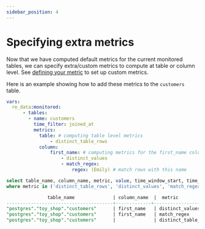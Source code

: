 ```yaml
---
sidebar_position: 4
---
```


# Specifying extra metrics

Now that we have computed default metrics for the current monitored tables, we can specify extra/custom metrics 
to compute at table or column level. See [defining your metric](/docs/reference/metrics#defining-your-metric) to set up custom metrics.

Here is an example showing how to add these metrics to the `customers` table.

```yml title="dbt_project.yml vars"
vars:
  re_data:monitored:
      - tables:
        - name: customers
          time_filter: joined_at
          metrics:
            table: # computing table level metrics
                - distinct_table_rows
            column:
                first_name: # computing metrics for the first_name column only
                    - distinct_values
                    - match_regex:
                        regex: (Emily) # match rows with this name
```

```sql
select table_name, column_name, metric, value, time_window_start, time_window_end from new_toy_shop_re.re_data_metrics
where metric in ('distinct_table_rows', 'distinct_values', 'match_regex');

               table_name              | column_name  |  metric             | value |  time_window_start  |   time_window_end
---------------------------------------+-------------+---------------------+-------+---------------------+---------------------
"postgres"."toy_shop"."customers"      | first_name   | distinct_values     |    12 | 2021-01-01 00:00:00 | 2021-01-02 00:00:00
"postgres"."toy_shop"."customers"      | first_name   | match_regex         |    3  | 2021-01-01 00:00:00 | 2021-01-02 00:00:00
"postgres"."toy_shop"."customers"      |              | distinct_table_rows |    15 | 2021-01-01 00:00:00 | 2021-01-02 00:00:00

```